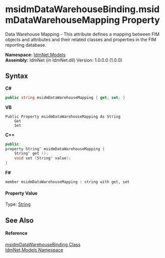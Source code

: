 # msidmDataWarehouseBinding.msidmDataWarehouseMapping Property 
 

Data Warehouse Mapping - This attribute defines a mapping between FIM objects and attributes and their related classes and properties in the FIM reporting database.

**Namespace:**&nbsp;<a href="N_IdmNet_Models">IdmNet.Models</a><br />**Assembly:**&nbsp;IdmNet (in IdmNet.dll) Version: 1.0.0.0 (1.0.0)

## Syntax

**C#**<br />
``` C#
public string msidmDataWarehouseMapping { get; set; }
```

**VB**<br />
``` VB
Public Property msidmDataWarehouseMapping As String
	Get
	Set
```

**C++**<br />
``` C++
public:
property String^ msidmDataWarehouseMapping {
	String^ get ();
	void set (String^ value);
}
```

**F#**<br />
``` F#
member msidmDataWarehouseMapping : string with get, set

```


#### Property Value
Type: <a href="http://msdn2.microsoft.com/en-us/library/s1wwdcbf" target="_blank">String</a>

## See Also


#### Reference
<a href="T_IdmNet_Models_msidmDataWarehouseBinding">msidmDataWarehouseBinding Class</a><br /><a href="N_IdmNet_Models">IdmNet.Models Namespace</a><br />